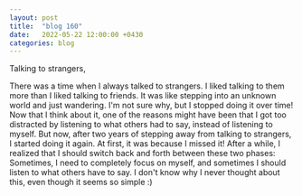 ```yaml
---
layout: post
title:  "blog 160"
date:   2022-05-22 12:00:00 +0430
categories: blog
---
```


Talking to strangers,

There was a time when I always talked to strangers. I liked talking to them more than I liked talking to friends. It was like stepping into an unknown world and just wandering. I'm not sure why, but I stopped doing it over time! Now that I think about it, one of the reasons might have been that I got too distracted by listening to what others had to say, instead of listening to myself. But now, after two years of stepping away from talking to strangers, I started doing it again. At first, it was because I missed it! After a while, I realized that I should switch back and forth between these two phases: Sometimes, I need to completely focus on myself, and sometimes I should listen to what others have to say. I don't know why I never thought about this, even though it seems so simple :)
